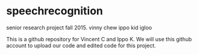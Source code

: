 # speechrecognition
senior research project fall 2015. vinny chew ippo kid igloo

This is a github repository for Vincent C and Ippo K. We will use this github account to upload our code and edited code for this project. 
